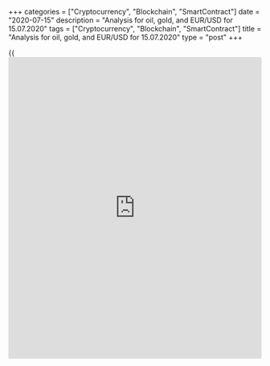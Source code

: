 +++
categories = ["Cryptocurrency", "Blockchain", "SmartContract"]
date = "2020-07-15"
description = "Analysis for oil, gold, and EUR/USD for 15.07.2020"
tags = ["Cryptocurrency", "Blockchain", "SmartContract"]
title = "Analysis for oil, gold, and EUR/USD for 15.07.2020"
type = "post"
+++

{{<iframe id="large-banner" src="https://www.bounty.group/#slide=27.0" width="100%" height="600" scrolling="no" style="border: 0px solid rgb(216, 221, 230); border-radius: 3px;">}}

July 15, 2020

July 15, 2020

Analysis for oil, gold, and EUR/USD for 15.07.2020Alex Rodionov

##  **Oil price forecast** **for** **today:** ** **USCrude****
******analysis**

Oil is trading in the medium-term uptrend. The price is now trading
under the resistance Target Zone 5 [41.67 – 40.92]. If it is broken out,
the next growth target will be Target Zone 6 [49.17 – 48.42].

Otherwise, the price will be corrected down to the trend key support
[33.64 — 32.86].

![LiteForex: Analysis for oil, gold, and EUR/USD for 15.07.2020][1]

In the short-term timeframe, oil is trading between the support [39.32 –
39.15] and the resistance [40.37 – 40.20]. The short-term trend is up.

If the price breaks out the support [39.32 – 39.15], it should continue
falling towards Intermediary Zone [37.54 – 37.15].

If buyers break out the resistance [40.37 – 40.20], the price will be
likely to break through June’s high.

I recommended selling oil according to the pattern yesterday. At the US
session, the price again has approached Additional Zone [40.37 - 40.20]
and there is a good entry point. The stop loss should be at 41.05.

![LiteForex: Analysis for oil, gold, and EUR/USD for 15.07.2020][2]

###  **[USCrude][3]Trading ideas for today: **

Hold down sell trades entered in Additional Zone [40.37 - 40.20].
TakeProfit: 38.57, 37.00. StopLoss: 41.05.

* * *

##  **Gold price forecast for today: XAUUSD analysis**

In the medium-term timeframe, gold uptrend has stopped under the
resistance Target Zone 6 [1817.2 — 1811.2]. It is yet too early to sell
gold, we need a sell pattern “double extreme” or some other technical
analysis pattern to confirm the idea to sell.

![LiteForex: Analysis for oil, gold, and EUR/USD for 15.07.2020][4]

The short-term gold trend is up. Yesterday, traders were again testing
Additional Zone [1797.6 - 1795.6]. There was again a buy pattern, a
false breakout of the extreme.

According to this pattern, we should be holding the purchases up to the
target at the high of July 8. A stop loss should be at the breakeven, as
the price has tested Gold Zone [1812.5 – 1808.0].

If the gold price breaks out Gold Zone and consolidates above, the next
upside target will be Target Zone [1862.8 – 1853.7].

An alternative scenario suggests breaking through the local high and
going back to Gold Zone. If so, there will be a false breakout pattern
and a signal to sell in the longer timeframe.

![LiteForex: Analysis for oil, gold, and EUR/USD for 15.07.2020][5]

###  **[XAUUSD][6] Trading ideas for today: **

Hold up buy trades entered in Additional Zone [1797.6 - 1795.6].
TakeProfit: 1818.3. StopLoss: 1790.7.

* * *

##  **Euro to dollar forecast for today: EURUSD analysis**

The EURUSD broke out the resistance [1.1368 – 1.1350]. The next growth
targets are the high of June and Target Zone 2 [1.1550 — 1.1532].

![LiteForex: Analysis for oil, gold, and EUR/USD for 15.07.2020][7]

Let us switch to a shorter timeframe.

The EURUSD worked out the recommendation to buy in Intermediary Zone
[1.1279 — 1.1270]. The price tested level 1.1385. All short-term buy
trades should be exited.

Yesterday, buyers tried to consolidate the price above the resistance
[1.1385 - 1.1367]. They didn’t succeed at the first try. The US session
closed the price inside the zone.

Today’s trade session started with a short price rise, but the price is
now being corrected and getting close to [1.1385 - 1.1367]. If the zone
is tested, I recommend entering new long trades according to the pattern
with the target at yesterday’s high.

The key support is now in the zone of [1.1332 — 1.1323].

![LiteForex: Analysis for oil, gold, and EUR/USD for 15.07.2020][8]

###  **[EURUSD][9] Trading ideas for today: **

  1. Buy according to the pattern in Additional Zone [1.1377 - 1.1373]. TakeProfit: 1.1421. StopLoss: according to the pattern rules.

  2. Buy according to the pattern in Intermediary Zone [1.1332 - 1.1323]. TakeProfit: 1.1421. StopLoss: according to the pattern rules.

> IZ - Intermediary Zone: responsible for the price momentum reversing

>

> TZ - Target Zone: a zone that is 75% likely to be reached after IZ
breakout.

>

> GZ - Gold Zone: zone in the medium-term momentum.

>

> All zones are calculated based on the average [daily](https://www.fintecher.org/2020/03/03/forex-trading-daily-strategy/) price of the
instrument and margin requirements of the futures.

* * *

P.S. Did you like my article? Share it in social networks: it will be
the best “thank you" :)

Ask me questions and comment below. I’ll be glad to answer your
questions and give necessary explanations.

 **Useful links:**

  * I recommend trying to trade with a reliable broker [here][10]. The system allows you to trade by yourself or copy successful traders from all across the globe.
  * Use my promo-code BLOG for getting deposit bonus 50% on LiteForex platform. Just enter this code in the appropriate field while [depositing][11] your trading account.
  * Telegram channel with high-quality analytics, Forex reviews, training articles, and other useful things for traders <t.me/liteforex>

## Price chart of EURUSD in real time mode

![Analysis for oil, gold, and EUR/USD for 15.07.2020][12]

The content of this article reflects the author’s opinion and does not
necessarily reflect the official position of LiteForex. The material
published on this page is provided for informational purposes only and
should not be considered as the provision of investment advice for the
purposes of Directive 2004/39/EC.

Rate this article:

{{value}}

( {{count}} {{title}} )

   1. cdn.liteforex.com/cache/uploads/blog_post/commodities/analytics/WTI_analysis_150720_1.png?w=30&s=b691447703d934da88b50b4977e3aa8c
   2. cdn.liteforex.com/cache/uploads/blog_post/commodities/analytics/WTI_analysis_150720_2.png?w=30&s=68f4093548b56bd18f20c4355a21a03d
   3. my.liteforex.com/trading?type=oil
   4. cdn.liteforex.com/cache/uploads/blog_post/commodities/analytics/XAUUSD_analysis_150720_1.png?w=30&s=e1d0895225eefddc17b9403a32a45ae8
   5. cdn.liteforex.com/cache/uploads/blog_post/commodities/analytics/XAUUSD_analysis_150720_2.png?w=30&s=7368bd3cfa9e555f87e588d2c48f162c
   6. my.liteforex.com/trading/chart?symbol=XAUUSD&returnUrl=true
   7. cdn.liteforex.com/cache/uploads/blog_post/commodities/analytics/EURUSD_analysis_150720_1.png?w=30&s=8e46d4dfdc1148cd7acdb87bc342faf1
   8. cdn.liteforex.com/cache/uploads/blog_post/commodities/analytics/EURUSD_analysis_150720_2.png?w=30&s=c4a6ee35540dbc5286dae3c8639a47e1
   9. my.liteforex.com/trading/chart?symbol=EURUSD
   10. my.liteforex.com/?category=analysts-opinions&slug=analysis-for-oil-gold-and-eurusd-for-15072020&openPopup=%2Fregistration%2Fpopup&utm_source=blog&utm_medium=article&utm_campaign=bonus
   11. my.liteforex.com/deposit/?category=analysts-opinions&slug=analysis-for-oil-gold-and-eurusd-for-15072020&promo_code=BLOG&utm_source=blog&utm_medium=article&utm_campaign=bonus
   12. cdn.liteforex.com/cache/uploads/blog_post/commodities/dollar.jpeg?q=75&w=1000&s=f76aadedfe72c224a7a4fe603cdba77d